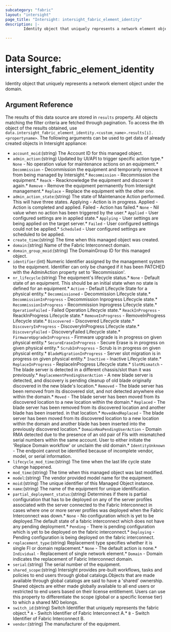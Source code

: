 ```yaml
---
subcategory: "fabric"
layout: "intersight"
page_title: "Intersight: intersight_fabric_element_identity"
description: |-
        Identity object that uniquely represents a network element object under the domain.

---
```


# Data Source: intersight_fabric_element_identity
Identity object that uniquely represents a network element object under the domain.
## Argument Reference
The results of this data source are stored in `results` property.
All objects matching the filter criteria are fetched through pagination.
To access the ith object of the results obtained, use `data.intersight_fabric_element_identity.<custom_name>.results[i].<propertyname>`.
The following arguments can be used to get data of already created objects in Intersight appliance:
* `account_moid`:(string) The Account ID for this managed object. 
* `admin_action`:(string) Updated by UI/API to trigger specific action type.* `None` - No operation value for maintenance actions on an equipment.* `Decommission` - Decommission the equipment and temporarily remove it from being managed by Intersight.* `Recommission` - Recommission the equipment.* `Reack` - Reacknowledge the equipment and discover it again.* `Remove` - Remove the equipment permanently from Intersight management.* `Replace` - Replace the equipment with the other one. 
* `admin_action_state`:(string) The state of Maintenance Action performed. This will have three states. Applying - Action is in progress. Applied - Action is completed and applied. Failed - Action has failed.* `None` - Nil value when no action has been triggered by the user.* `Applied` - User configured settings are in applied state.* `Applying` - User settings are being applied on the target server.* `Failed` - User configured settings could not be applied.* `Scheduled` - User configured settings are scheduled to be applied. 
* `create_time`:(string) The time when this managed object was created. 
* `domain`:(string) Name of the Fabric Interconnect domain. 
* `domain_group_moid`:(string) The DomainGroup ID for this managed object. 
* `identifier`:(int) Numeric Identifier assigned by the management system to the equipment. Identifier can only be changed if it has been PATCHED with the AdminAction property set to 'Recommission'. 
* `nr_lifecycle`:(string) The equipment's lifecycle status.* `None` - Default state of an equipment. This should be an initial state when no state is defined for an equipment.* `Active` - Default Lifecycle State for a physical entity.* `Decommissioned` - Decommission Lifecycle state.* `DecommissionInProgress` - Decommission Inprogress Lifecycle state.* `RecommissionInProgress` - Recommission Inprogress Lifecycle state.* `OperationFailed` - Failed Operation Lifecycle state.* `ReackInProgress` - ReackInProgress Lifecycle state.* `RemoveInProgress` - RemoveInProgress Lifecycle state.* `Discovered` - Discovered Lifecycle state.* `DiscoveryInProgress` - DiscoveryInProgress Lifecycle state.* `DiscoveryFailed` - DiscoveryFailed Lifecycle state.* `FirmwareUpgradeInProgress` - Firmware upgrade is in progress on given physical entity.* `SecureEraseInProgress` - Secure Erase is in progress on given physical entity.* `ScrubInProgress` - Scrub is in progress on given physical entity.* `BladeMigrationInProgress` - Server slot migration is in progress on given physical entity.* `Inactive` - Inactive Lifecycle state.* `ReplaceInProgress` - ReplaceInProgress Lifecycle state.* `SlotMismatch` - The blade server is detected in a different chassis/slot than it was previously.* `ReplacementPendingUserAction` - A new blade server is detected, and discovery is pending cleanup of old blade originally discovered in the new blade's location.* `Removed` - The blade server has been removed from its discovered slot, and not detected anywhere else within the domain.* `Moved` - The blade server has been moved from its discovered location to a new location within the domain.* `Replaced` - The blade server has been removed from its discovered location and another blade has been inserted. in that location.* `MovedAndReplaced` - The blade server has been moved from its discovered location to a new location within the domain and another blade has been inserted into the previously discovered location.* `DomainRmaPendingUserAction` - Domain RMA detected due to the presence of an old pair of FIs with mismatched serial numbers within the same account. User to either initiate the 'Replace Domain workflow' or unclaim the old domain.* `IdentityUnknown` - The endpoint cannot be identified because of incomplete vendor, model, or serial information. 
* `lifecycle_mod_time`:(string) The time when the last life cycle state change happened. 
* `mod_time`:(string) The time when this managed object was last modified. 
* `model`:(string) The vendor provided model name for the equipment. 
* `moid`:(string) The unique identifier of this Managed Object instance. 
* `name`:(string) The name of the equipment for unique identification. 
* `partial_deployment_status`:(string) Determines if there is partial configuration that has to be deployed on any of the server profiles associated with the server connected to the Fabric Interconnect in cases where one or more server profiles  was deployed when the Fabric Interconnect was down.* `None` - No configuration which is yet to be deployed.The default state of a fabric interconnect which does not have any pending deployment.* `Pending` - There is pending configuration which is yet to be deployed on the fabric interconnect.* `Deploying` - Pending configuration is being deployed on the fabric interconnect. 
* `replacement_type`:(string) Replacement type specifies whether it is single FI or domain replacement.* `None` - The default action is none.* `Individual` - Replacement of single network element.* `Domain` - Domain indicates the replacement of Fabric Interconnect domain. 
* `serial`:(string) The serial number of the equipment. 
* `shared_scope`:(string) Intersight provides pre-built workflows, tasks and policies to end users through global catalogs.Objects that are made available through global catalogs are said to have a 'shared' ownership. Shared objects are either made globally available to all end users or restricted to end users based on their license entitlement. Users can use this property to differentiate the scope (global or a specific license tier) to which a shared MO belongs. 
* `switch_id`:(string) Switch Identifier that uniquely represents the fabric object.* `A` - Switch Identifier of Fabric Interconnect A.* `B` - Switch Identifier of Fabric Interconnect B. 
* `vendor`:(string) The manufacturer of the equipment. 
 
